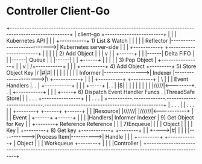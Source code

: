 # Controller Client-Go

+------------------------------------------------------------------------------------------------------+
| client-go                                                 +------------------------+                 |
|                                                           | Kubernetes API         |                 |
|                 +-----------+      1) List & Watch        |                        |                 |
|                 | Reflector |---------------------------->| Kubernetes server-side |                 |
|                 +-----------+                             +------------------------+                 |
|                       |                                                                              |
|         2) Add Object |                                                                              |
|                       v                                                                              |
|                    +------+                                                                          |
|                    |------| Delta FIFO                                                               |
|                    |------| Queue                                                                    |
|                    |------|                                                                          |
|                    +------+                                                                          |
|                       |                                                                              |
|         3) Pop Object |                                                        +----------------+    |
|                       v                                                        | /+-----------+ |    |
|                  +----------+  4) Add Object  +---------+ 5) Store Object Key  |/ |#|#| | | | | |    |
|                  | Informer |---------------->| Indexer |--------------------->|\ +-----------+ |    |
|                  +----------+                 +---------+                      | \              |    |
|   Event Handlers      |.                           .                           |  +-----------+ |    |
|       +-----+         |.                           .                           |  |$| | | | | | |    |
|       |/////|<--------+.                           .                           |  +-----------+ |    |
|       +-----+  6) Dispatch Event Handler Funcs     .                           |ThreadSafe Store|    |
|          .             .                           .                           +----------------+    |
|          .             .                           .                                                 |
+----------.-------------.---------------------------.-------------------------------------------------+
|          .             .                           .                                                 |
|          .             .                           .                                                 |
|     +--------+      +------+                   +------+                                              |
|     |Resource|      |//////|                   |//////|<-----------+                                 |
|     |  Event |      +------+                   +------+            |                                 |
|     |Handlers|      Informer                   Indexer             | 9) Get Object for Key           |
|     +--------+      Reference                  Reference           |                                 |
| 7)Enqueue|                                                         |                                 |
|   Object |                                                         |                                 |
|   Key    |     +---------+ 8) Get key +------------+           +--------+                            |
|          +---->|#| | | | |----------->|Process Item|---------->| Handle |                            |
|                +---------+            +------------+           | Object |                            |
|                 Workqueue                                      +--------+                            |
|                                                                                                      |
|Controller                                                                                            |
+------------------------------------------------------------------------------------------------------+
